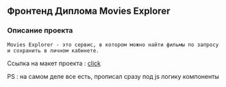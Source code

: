## Фронтенд Диплома Movies Explorer

### Описание проекта 
````
Movies Explorer - это cервис, в котором можно найти фильмы по запросу и сохранить в личном кабинете.
````

Ссылка на макет проекта : [cliсk](https://disk.yandex.ru/d/iWrmAWVeJHIjsA)

PS : на самом  деле все есть, прописал сразу под js логику компоненты